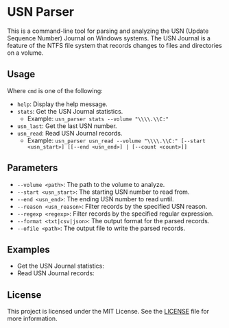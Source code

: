 # USN Parser

This is a command-line tool for parsing and analyzing the USN (Update Sequence Number) Journal on Windows systems. The USN Journal is a feature of the NTFS file system that records changes to files and directories on a volume.

## Usage
Where `cmd` is one of the following:

- `help`: Display the help message.
- `stats`: Get the USN Journal statistics.
  - Example: `usn_parser stats --volume "\\\\.\\C:"`
- `usn_last`: Get the last USN number.
- `usn_read`: Read USN Journal records.
  - Example: `usn_parser usn_read --volume "\\\\.\\C:" [--start <usn_start>] [[--end <usn_end>] | [--count <count>]]`

## Parameters

- `--volume <path>`: The path to the volume to analyze.
- `--start <usn_start>`: The starting USN number to read from.
- `--end <usn_end>`: The ending USN number to read until.
- `--reason <usn_reason>`: Filter records by the specified USN reason.
- `--regexp <regexp>`: Filter records by the specified regular expression.
- `--format <txt|csv|json>`: The output format for the parsed records.
- `--ofile <path>`: The output file to write the parsed records.

## Examples

- Get the USN Journal statistics:
- Read USN Journal records:
## License

This project is licensed under the MIT License. See the [LICENSE](LICENSE) file for more information.
